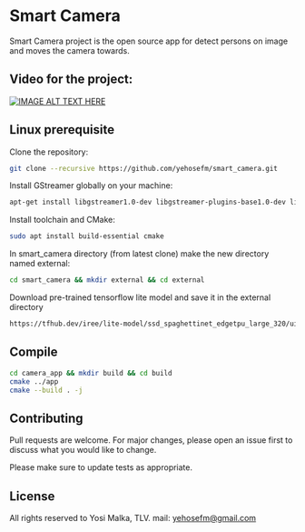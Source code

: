 # Smart Camera

Smart Camera project is the open source app for detect persons on image and moves the camera towards.  

## Video for the project:

[![IMAGE ALT TEXT HERE](https://img.youtube.com/vi/6XpyfJSzU9Y/0.jpg)](https://youtu.be/6XpyfJSzU9Y)

##  Linux prerequisite

Clone the repository:

```bash
git clone --recursive https://github.com/yehosefm/smart_camera.git
```

Install GStreamer globally on your machine:

```bash 
apt-get install libgstreamer1.0-dev libgstreamer-plugins-base1.0-dev libgstreamer-plugins-bad1.0-dev gstreamer1.0-plugins-base gstreamer1.0-plugins-good gstreamer1.0-plugins-bad gstreamer1.0-plugins-ugly gstreamer1.0-libav gstreamer1.0-tools gstreamer1.0-x gstreamer1.0-alsa gstreamer1.0-gl gstreamer1.0-gtk3 gstreamer1.0-qt5 gstreamer1.0-pulseaudio
```

Install toolchain and CMake:
```bash 
sudo apt install build-essential cmake
```

In smart_camera directory (from latest clone) make the new  directory named external:
```bash 
cd smart_camera && mkdir external && cd external
```
Download pre-trained tensorflow lite model and save it in the external directory
```bash 
https://tfhub.dev/iree/lite-model/ssd_spaghettinet_edgetpu_large_320/uint8/nms/1?lite-format=tflite
``` 


## Compile 

```bash 
cd camera_app && mkdir build && cd build 
cmake ../app
cmake --build . -j
```

## Contributing

Pull requests are welcome. For major changes, please open an issue first
to discuss what you would like to change.

Please make sure to update tests as appropriate.

## License

All rights reserved to Yosi Malka, TLV.
mail: yehosefm@gmail.com
